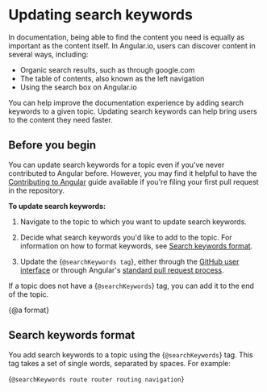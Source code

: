 # Updating search keywords

In documentation, being able to find the content you need is equally as important as the content itself. In Angular.io, users can discover content in several ways, including:

* Organic search results, such as through google.com
* The table of contents, also known as the left navigation
* Using the search box on Angular.io

You can help improve the documentation experience by adding search keywords to a given topic. Updating search keywords can help bring users to the content they need faster.

## Before you begin

You can update search keywords for a topic even if you've never contributed to Angular before. However, you may find it helpful to have the [Contributing to Angular](https://github.com/angular/angular/blob/master/CONTRIBUTING.md#contributing-to-angular) guide available if you're filing your first pull request in the repository.

**To update search keywords:**

1. Navigate to the topic to which you want to update search keywords.

1. Decide what search keywords you'd like to add to the topic. For information on how to format keywords, see [Search keywords format](#format).

1. Update the {`@searchKeywords tag`}, either through the [GitHub user interface](guide/updating-content-github-ui) or through Angular's [standard pull request process](https://github.com/angular/angular/blob/master/CONTRIBUTING.md#-submitting-an-issue).

  If a topic does not have a {`@searchKeywords`} tag, you can add it to the end of the topic.

{@a format}
## Search keywords format

You add search keywords to a topic using the {`@searchKeywords`} tag. This tag takes a set of single words, separated by spaces. For example:

{`@searchKeywords route router routing navigation`}

